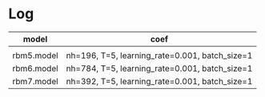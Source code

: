 # Log

|   model    |                       coef                        |
| :--------: | :-----------------------------------------------: |
|            |                                                   |
| rbm5.model | nh=196,  T=5,  learning_rate=0.001,  batch_size=1 |
| rbm6.model | nh=784,  T=5,  learning_rate=0.001,  batch_size=1 |
| rbm7.model | nh=392,  T=5,  learning_rate=0.001,  batch_size=1 |
